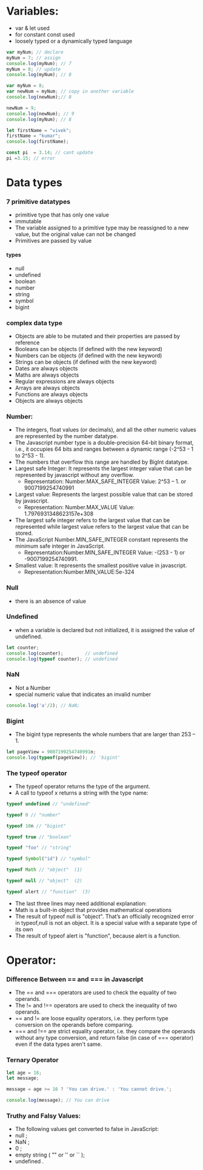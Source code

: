 # Variables:
* var & let used
* for constant const used
* loosely typed or a dynamically typed language

```javascript
var myNum; // declare
myNum = 7; // assign
console.log(myNum); // 7
myNum = 8; // update
console.log(myNum); // 8
```
```javascript
var myNum = 8;
var newNum = myNum; // copy in another variable
console.log(newNum);// 8

newNum = 9;
console.log(newNum); // 9
console.log(myNum); // 8
```
```javascript
let firstName = "vivek";
firstName = "kumar";
console.log(firstName);
```
```javascript
const pi  = 3.14; // cant update
pi =3.15; // error
```

# Data types
### 7 primitive datatypes
* primitive type that has only one value
* immutable
* The variable assigned to a primitive type may be reassigned to a new value, but the original value can not be changed
* Primitives are passed by value
#### types
* null
* undefined
* boolean
* number
* string
* symbol 
* bigint 
### complex data type
* Objects are able to be mutated and their properties are passed by reference
* Booleans can be objects (if defined with the new keyword)
* Numbers can be objects (if defined with the new keyword)
* Strings can be objects (if defined with the new keyword)
* Dates are always objects
* Maths are always objects
* Regular expressions are always objects
* Arrays are always objects
* Functions are always objects
* Objects are always objects
### Number:
* The integers, float values (or decimals), and all the other numeric values are represented by the number datatype.
* The Javascript number type is a double-precision 64-bit binary format, i.e., it occupies 64 bits and ranges between a dynamic range (-2^53 - 1 to 2^53 - 1).
* The numbers that overflow this range are handled by BigInt datatype.
* Largest safe Integer: It represents the largest integer value that can be represented by javascript without any overflow.
	* Representation: Number.MAX_SAFE_INTEGER Value:  2^53 – 1. or 9007199254740991	
* Largest value: Represents the largest possible value that can be stored by javascript.
	* Representation: Number.MAX_VALUE Value: 1.7976931348623157e+308
* The largest safe integer refers to the largest value that can be represented while largest value refers to the largest value that can be stored.
* The JavaScript Number.MIN_SAFE_INTEGER constant represents the minimum safe integer in JavaScript.
	* Representation:Number.MIN_SAFE_INTEGER Value:  -(253 - 1) or -9007199254740991.
* Smallest value: It represents the smallest positive value in javascript.
	* Representation:Number.MIN_VALUE:5e-324
### Null
* there is an absence of value

### Undefined
* when a variable is declared but not initialized, it is assigned the value of undefined.
```javascript
let counter;
console.log(counter);        // undefined
console.log(typeof counter); // undefined
```
### NaN
* Not a Number
* special numeric value that indicates an invalid number
```javascript
console.log('a'/2); // NaN;
```
### Bigint
* The bigint type represents the whole numbers that are larger than 253 – 1. 
```javascript
let pageView = 9007199254740991n;
console.log(typeof(pageView)); // 'bigint'
```
### The typeof operator
* The typeof operator returns the type of the argument.
* A call to typeof x returns a string with the type name:
```javascript
typeof undefined // "undefined"

typeof 0 // "number"

typeof 10n // "bigint"

typeof true // "boolean"

typeof "foo" // "string"

typeof Symbol("id") // "symbol"

typeof Math // "object"  (1)

typeof null // "object"  (2)

typeof alert // "function"  (3)
```
* The last three lines may need additional explanation:
* Math is a built-in object that provides mathematical operations
* The result of typeof null is "object". That’s an officially recognized error in typeof,null is not an object. It is a special value with a separate type of its own
* The result of typeof alert is "function", because alert is a function.
# Operator:
### Difference Between == and === in Javascript
* The == and === operators are used to check the equality of two operands.
* The != and !== operators are used to check the inequality of two operands.
* == and != are loose equality operators, i.e. they perform type conversion on the operands before comparing.
* === and !== are strict equality operator, i.e. they compare the operands without any type conversion, and return false (in case of === operator) even if the data types aren't same.

### Ternary Operator
```javascript
let age = 18;
let message;

message = age >= 16 ? 'You can drive.' : 'You cannot drive.';

console.log(message); // You can drive
```

### Truthy and Falsy Values:
* The following values get converted to false in JavaScript:
* null ;
* NaN ;
* 0 ;
* empty string ( "" or '' or `` );
* undefined .
